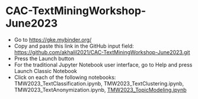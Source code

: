# CAC-TextMiningWorkshop-June2023
- Go to https://gke.mybinder.org/
- Copy and paste this link in the GitHub input field: https://github.com/akhalil2021/CAC-TextMiningWorkshop-June2023.git
- Press the Launch button
- For the traditional Jupyter Notebook user interface, go to Help and press Launch Classic Notebook
- Click on each of the following notebooks: TMW2023_TextClassification.ipynb, TMW2023_TextClustering.ipynb, TMW2023_TextAnonymization.ipynb, [TMW2023_TopicModeling.ipynb](https://github.com/akhalil2021/CAC-TextMiningWorkshop-June2023/blob/main/TMW2023_TopicModeling.ipynb)
